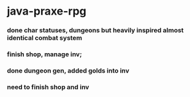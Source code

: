 # java-praxe-rpg
### done char statuses, dungeons but heavily inspired almost identical combat system
### finish shop, manage inv;
### done dungeon gen, added golds into inv
### need to finish shop and inv
